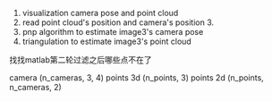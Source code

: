 1. visualization camera pose and point cloud
2. read point cloud's position and camera's position
   3. 
3. pnp algorithm to estimate image3's camera pose
4. triangulation to estimate image3's point cloud



找找matlab第二轮过滤之后哪些点不在了

camera     (n_cameras, 3, 4)
points 3d  (n_points, 3)
points 2d  (n_points, n_cameras, 2)

